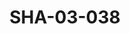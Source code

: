 ---
pid: SHA-03-038
title: SHA-03-038
language: en
collection: Sharhabil Ahmed
original_label: 
rights: Sharhabil Ahmed
location_of_original: Sharhabil Ahmed
photographer_or_studio: Tunisian Ministry of Information
scanned_from: photograph 17.8 by 24
_date: '1965'
location: Tunis
description: Band in front of the ocean
additional_notes: 
permission_display: 'yes'
on_server: 'no'
on_website: 'no'
permalink: "/archive/en/sha-03-038.html"
layout: photo-page
---
